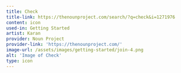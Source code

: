 ```yaml
---
title: Check
title-link: https://thenounproject.com/search/?q=check&i=1271976
content: icon
used-in: Getting Started
artist: Karan
provider: Noun Project
provider-link: 'https://thenounproject.com/'
image-url: /assets/images/getting-started/join-4.png
alt: 'Image of Check'
type: icon
---
```

